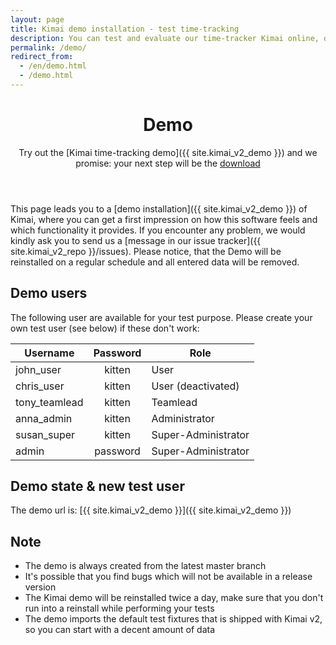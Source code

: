 ```yaml
---
layout: page
title: Kimai demo installation - test time-tracking
description: You can test and evaluate our time-tracker Kimai online, directly from our page.
permalink: /demo/
redirect_from:
  - /en/demo.html
  - /demo.html
---
```


<header class="major">
	<h1>Demo</h1>
    <p>
    Try out the [Kimai time-tracking demo]({{ site.kimai_v2_demo }}) and we promise: your next step will be the <a href="{{ site.download_url }}">download</a> 
    </p>
</header>

This page leads you to a [demo installation]({{ site.kimai_v2_demo }}) of Kimai, where you can get a first
impression on how this software feels and which functionality it provides.
If you encounter any problem, we would kindly ask you to send us a [message in our issue tracker]({{ site.kimai_v2_repo }}/issues).
Please notice, that the Demo will be reinstalled on a regular schedule and all entered data will be removed.

## Demo users

The following user are available for your test purpose. Please create your own test user (see below) if these don't work:

| Username | Password | Role |
|---|:---:|---|
| john_user | kitten | User |
| chris_user | kitten | User (deactivated) |
| tony_teamlead | kitten | Teamlead |
| anna_admin | kitten | Administrator |
| susan_super | kitten | Super-Administrator |
| admin | password | Super-Administrator |

## Demo state & new test user

The demo url is: [{{ site.kimai_v2_demo }}]({{ site.kimai_v2_demo }})

<script src="https://demo-v2.kimai.org/status.js"></script>

## Note

- The demo is always created from the latest master branch
- It's possible that you find bugs which will not be available in a release version
- The Kimai demo will be reinstalled twice a day, make sure that you don't run into a reinstall while performing your tests
- The demo imports the default test fixtures that is shipped with Kimai v2, so you can start with a decent amount of data 
